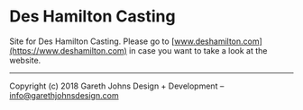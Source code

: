 # Des Hamilton Casting

Site for Des Hamilton Casting. Please go to [www.deshamilton.com](https://www.deshamilton.com) in case you want to take a look at the website.

* * *

Copyright (c) 2018 Gareth Johns Design + Development – info@garethjohnsdesign.com